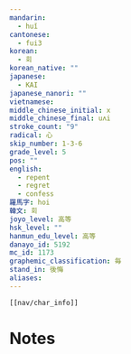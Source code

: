 ```yaml
---
mandarin:
  - huǐ
cantonese:
  - fui3
korean:
  - 회
korean_native: ""
japanese:
  - KAI
japanese_nanori: ""
vietnamese:
middle_chinese_initial: x
middle_chinese_final: uʌi
stroke_count: "9"
radical: 心
skip_number: 1-3-6
grade_level: 5
pos: ""
english:
  - repent
  - regret
  - confess
羅馬字: hoi
韓文: 회
joyo_level: 高等
hsk_level: ""
hanmun_edu_level: 高等
danayo_id: 5192
mc_id: 1173
graphemic_classification: 毎
stand_in: 後悔
aliases:
---
```

```meta-bind-embed
[[nav/char_info]]
```

# Notes
